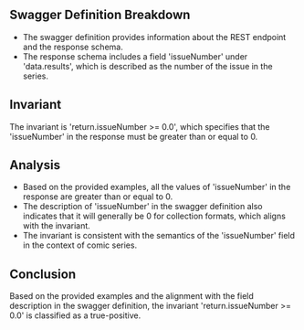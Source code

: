 ## Swagger Definition Breakdown
- The swagger definition provides information about the REST endpoint and the response schema.
- The response schema includes a field 'issueNumber' under 'data.results', which is described as the number of the issue in the series.

## Invariant
The invariant is 'return.issueNumber >= 0.0', which specifies that the 'issueNumber' in the response must be greater than or equal to 0.

## Analysis
- Based on the provided examples, all the values of 'issueNumber' in the response are greater than or equal to 0.
- The description of 'issueNumber' in the swagger definition also indicates that it will generally be 0 for collection formats, which aligns with the invariant.
- The invariant is consistent with the semantics of the 'issueNumber' field in the context of comic series.

## Conclusion
Based on the provided examples and the alignment with the field description in the swagger definition, the invariant 'return.issueNumber >= 0.0' is classified as a true-positive.
